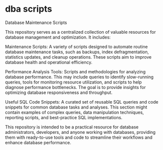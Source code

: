 # dba scripts
Database Maintenance Scripts


This repository serves as a centralized collection of valuable resources for database management and optimization. It includes:

Maintenance Scripts: A variety of scripts designed to automate routine database maintenance tasks, such as backups, index defragmentation, statistics updates, and cleanup operations. These scripts aim to improve database health and operational efficiency.

Performance Analysis Tools: Scripts and methodologies for analyzing database performance. This may include queries to identify slow-running queries, tools for monitoring resource utilization, and scripts to help diagnose performance bottlenecks. The goal is to provide insights for optimizing database responsiveness and throughput.

Useful SQL Code Snippets: A curated set of reusable SQL queries and code snippets for common database tasks and analyses. This section might contain examples of complex queries, data manipulation techniques, reporting scripts, and best-practice SQL implementations.

This repository is intended to be a practical resource for database administrators, developers, and anyone working with databases, providing them with ready-to-use tools and code to streamline their workflows and enhance database performance.

